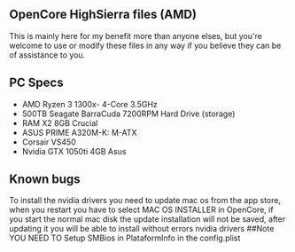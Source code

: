 ## OpenCore HighSierra files (AMD)
  This is mainly here for my benefit more than anyone elses, but you're welcome to use or modify these files in any way if you believe    they can be of assistance to you.

## PC Specs
  - AMD Ryzen 3 1300x- 4-Core 3.5GHz
  - 500TB Seagate BarraCuda 7200RPM Hard Drive (storage)
  - RAM X2 8GB Crucial
  - ASUS PRIME A320M-K: M-ATX
  - Corsair VS450
  - Nvidia GTX 1050ti 4GB Asus
## Known bugs
To install the nvidia drivers you need to update mac os from the app store, when you restart you have to select MAC OS INSTALLER in OpenCore, if you start the normal mac disk the update installation will not be saved, after updating it you will be able to install without errors nvidia drivers
##Note
YOU NEED TO Setup SMBios  in PlataformInfo in the config.plist
